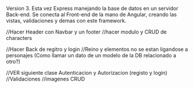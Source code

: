 Version 3. Esta vez Express manejando la base de datos en un servidor Back-end. Se conecta al Front-end de la mano de Angular, creando las vistas, validaciones y demas con este framework.



//Hacer Header con Navbar y un footer
//hacer modulo y CRUD de characters

//Hacer Back de regitro y login
//Reino y elementos no se estan ligandose a personajes (Como llamar un dato de un modelo de la DB relacionado a otro?)



//VER siguiente clase Autenticacion y Autorizacion (registo y login)
//Validaciones
//imagenes CRUD